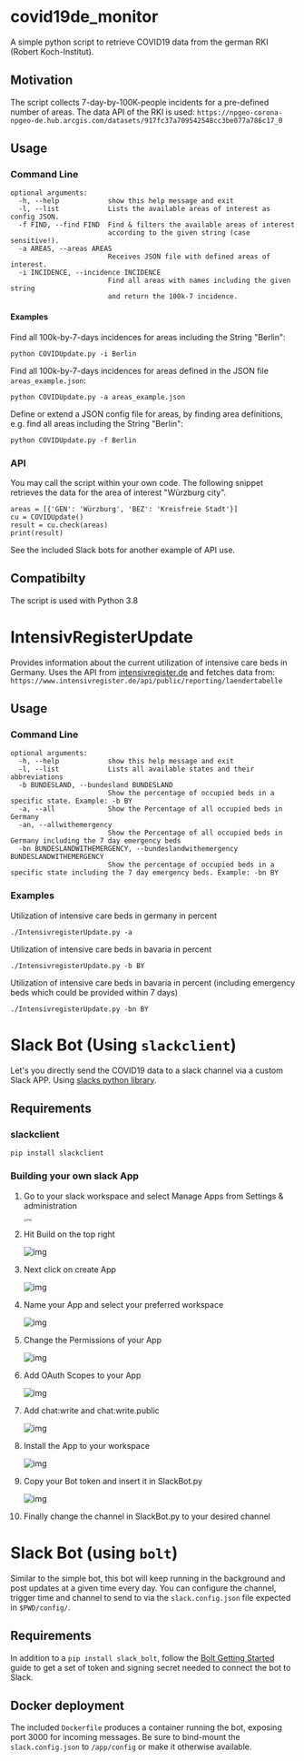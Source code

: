 # covid19de_monitor

A simple python script to retrieve COVID19 data from the german RKI (Robert Koch-Institut).

## Motivation

The script collects 7-day-by-100K-people incidents for a pre-defined number of areas.
The data API of the RKI is used:
`https://npgeo-corona-npgeo-de.hub.arcgis.com/datasets/917fc37a709542548cc3be077a786c17_0`

## Usage

### Command Line

```
optional arguments:
  -h, --help            show this help message and exit
  -l, --list            Lists the available areas of interest as config JSON.
  -f FIND, --find FIND  Find & filters the available areas of interest
                        according to the given string (case sensitive!).
  -a AREAS, --areas AREAS
                        Receives JSON file with defined areas of interest.
  -i INCIDENCE, --incidence INCIDENCE
                        Find all areas with names including the given string
                        and return the 100k-7 incidence.
```

#### Examples

Find all 100k-by-7-days incidences for areas including the String "Berlin":

`python COVIDUpdate.py -i Berlin`

Find all 100k-by-7-days incidences for areas defined in the JSON file `areas_example.json`:

`python COVIDUpdate.py -a areas_example.json`

Define or extend a JSON config file for areas, by finding area definitions,
e.g. find all areas including the String "Berlin":

`python COVIDUpdate.py -f Berlin`

### API

You may call the script within your own code.
The following snippet retrieves the data for the area of interest "Würzburg city".

```
areas = [{'GEN': 'Würzburg', 'BEZ': 'Kreisfreie Stadt'}]
cu = COVIDUpdate()
result = cu.check(areas)
print(result)
```

See the included Slack bots for another example of API use.

## Compatibilty

The script is used with Python 3.8

# IntensivRegisterUpdate

Provides information about the current utilization of intensive care beds in Germany.
Uses the API from [intensivregister.de](https://www.intensivregister.de/#/aktuelle-lage/laendertabelle) and fetches data from:
`https://www.intensivregister.de/api/public/reporting/laendertabelle`

## Usage

### Command Line

```
optional arguments:
  -h, --help            show this help message and exit
  -l, --list            Lists all available states and their abbreviations
  -b BUNDESLAND, --bundesland BUNDESLAND
                        Show the percentage of occupied beds in a specific state. Example: -b BY
  -a, --all             Show the Percentage of all occupied beds in Germany
  -an, --allwithemergency
                        Show the Percentage of all occupied beds in Germany including the 7 day emergency beds
  -bn BUNDESLANDWITHEMERGENCY, --bundeslandwithemergency BUNDESLANDWITHEMERGENCY
                        Show the percentage of occupied beds in a specific state including the 7 day emergency beds. Example: -bn BY
```

### Examples

Utilization of intensive care beds in germany in percent

`./IntensivregisterUpdate.py -a`

Utilization of intensive care beds in bavaria in percent

`./IntensivregisterUpdate.py -b BY`

Utilization of intensive care beds in bavaria in percent (including emergency
beds which could be provided within 7 days)

`./IntensivregisterUpdate.py -bn BY`

# Slack Bot (Using `slackclient`)

Let's you directly send the COVID19 data to a slack channel via a custom Slack APP.
Using [slacks python library](https://pypi.org/project/slackclient/).

## Requirements

### slackclient

`pip install slackclient`

### Building your own slack App

1.  Go to your slack workspace and select Manage Apps from Settings & administration

    <img src="./img/ws-settings.png" alt="img" style="zoom: 33%;" />

2.  Hit Build on the top right

    ![img](./img/build-app.png)

3.  Next click on create App

    ![img](./img/create-app.png)

4.  Name your App and select your preferred workspace

    ![img](./img/create-slack-app.png)

5.  Change the Permissions of your App

    ![img](./img/permissions.png)

6.  Add OAuth Scopes to your App

    ![img](./img/add-oauth-scope.png)

7.  Add chat:write and chat:write.public

    ![img](./img/added-scopes.png)

8.  Install the App to your workspace

    ![img](./img/install-to-workspace.png)

9.  Copy your Bot token and insert it in SlackBot.py

    ![img](./img/copy-token.jpg)

10. Finally change the channel in SlackBot.py to your desired channel

# Slack Bot (using `bolt`)

Similar to the simple bot, this bot will keep running in the background and post updates at a given time every day.
You can configure the channel, trigger time and channel to send to via the `slack.config.json` file expected in `$PWD/config/`.

## Requirements

In addition to a `pip install slack_bolt`, follow the [Bolt Getting Started](https://api.slack.com/start/building/bolt-python)
guide to get a set of token and signing secret needed to connect the bot to Slack.

## Docker deployment

The included `Dockerfile` produces a container running the bot, exposing port 3000 for incoming messages.
Be sure to bind-mount the `slack.config.json` to `/app/config` or make it otherwise available.
